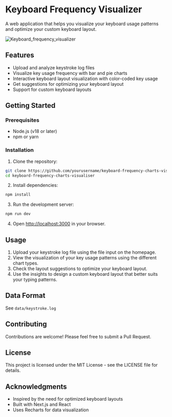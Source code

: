 # Keyboard Frequency Visualizer

A web application that helps you visualize your keyboard usage patterns and optimize your custom keyboard layout.

![Keyboard_frequency_visualizer](https://github.com/user-attachments/assets/b40faf51-d6ed-4019-a693-0da2f23f6618)

## Features

- Upload and analyze keystroke log files
- Visualize key usage frequency with bar and pie charts
- Interactive keyboard layout visualization with color-coded key usage
- Get suggestions for optimizing your keyboard layout
- Support for custom keyboard layouts

## Getting Started

### Prerequisites

- Node.js (v18 or later)
- npm or yarn

### Installation

1. Clone the repository:

```bash
git clone https://github.com/yourusername/keyboard-frequency-charts-visualiser.git
cd keyboard-frequency-charts-visualiser
```

2. Install dependencies:

```bash
npm install
```

3. Run the development server:

```bash
npm run dev
```

4. Open [http://localhost:3000](http://localhost:3000) in your browser.

## Usage

1. Upload your keystroke log file using the file input on the homepage.
2. View the visualization of your key usage patterns using the different chart types.
3. Check the layout suggestions to optimize your keyboard layout.
4. Use the insights to design a custom keyboard layout that better suits your typing patterns.

## Data Format

See `data/keystroke.log`

## Contributing

Contributions are welcome! Please feel free to submit a Pull Request.

## License

This project is licensed under the MIT License - see the LICENSE file for details.

## Acknowledgments

- Inspired by the need for optimized keyboard layouts
- Built with Next.js and React
- Uses Recharts for data visualization
